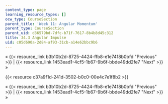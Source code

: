 ```yaml
---
content_type: page
learning_resource_types: []
ocw_type: CourseSection
parent_title: 'Week 11: Angular Momentum'
parent_type: CourseSection
parent_uid: d36579bd-7dfc-b71f-7617-8b4b8d45c312
title: 34.3 Angular Impulse
uid: c05d690a-2d84-af93-31cb-a14e62bbc9b6
---
```


« {{< resource_link b3b10b2d-8725-4424-ffb8-e1e7418b0bfd "Previous" >}} | {{< resource_link 1453ead1-4cf5-1b67-9b6f-bbde49dd2fe7 "Next" >}} »

{{< resource c37a9f1d-241d-3502-b0c0-00e4c7e1f8b2 >}}

« {{< resource_link b3b10b2d-8725-4424-ffb8-e1e7418b0bfd "Previous" >}} | {{< resource_link 1453ead1-4cf5-1b67-9b6f-bbde49dd2fe7 "Next" >}} »